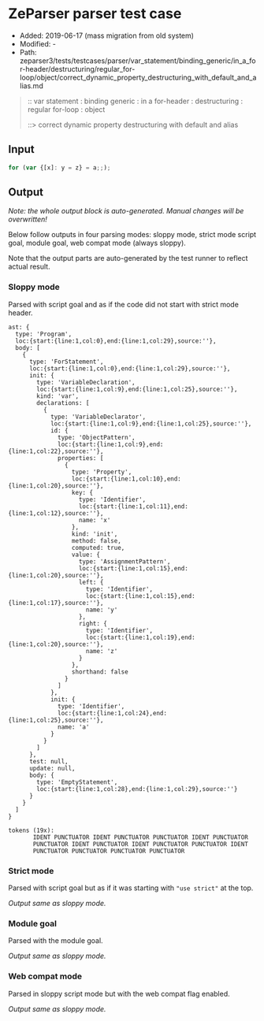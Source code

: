 # ZeParser parser test case

- Added: 2019-06-17 (mass migration from old system)
- Modified: -
- Path: zeparser3/tests/testcases/parser/var_statement/binding_generic/in_a_for-header/destructuring/regular_for-loop/object/correct_dynamic_property_destructuring_with_default_and_alias.md

> :: var statement : binding generic : in a for-header : destructuring : regular for-loop : object
>
> ::> correct dynamic property destructuring with default and alias

## Input

`````js
for (var {[x]: y = z} = a;;);
`````

## Output

_Note: the whole output block is auto-generated. Manual changes will be overwritten!_

Below follow outputs in four parsing modes: sloppy mode, strict mode script goal, module goal, web compat mode (always sloppy).

Note that the output parts are auto-generated by the test runner to reflect actual result.

### Sloppy mode

Parsed with script goal and as if the code did not start with strict mode header.

`````
ast: {
  type: 'Program',
  loc:{start:{line:1,col:0},end:{line:1,col:29},source:''},
  body: [
    {
      type: 'ForStatement',
      loc:{start:{line:1,col:0},end:{line:1,col:29},source:''},
      init: {
        type: 'VariableDeclaration',
        loc:{start:{line:1,col:9},end:{line:1,col:25},source:''},
        kind: 'var',
        declarations: [
          {
            type: 'VariableDeclarator',
            loc:{start:{line:1,col:9},end:{line:1,col:25},source:''},
            id: {
              type: 'ObjectPattern',
              loc:{start:{line:1,col:9},end:{line:1,col:22},source:''},
              properties: [
                {
                  type: 'Property',
                  loc:{start:{line:1,col:10},end:{line:1,col:20},source:''},
                  key: {
                    type: 'Identifier',
                    loc:{start:{line:1,col:11},end:{line:1,col:12},source:''},
                    name: 'x'
                  },
                  kind: 'init',
                  method: false,
                  computed: true,
                  value: {
                    type: 'AssignmentPattern',
                    loc:{start:{line:1,col:15},end:{line:1,col:20},source:''},
                    left: {
                      type: 'Identifier',
                      loc:{start:{line:1,col:15},end:{line:1,col:17},source:''},
                      name: 'y'
                    },
                    right: {
                      type: 'Identifier',
                      loc:{start:{line:1,col:19},end:{line:1,col:20},source:''},
                      name: 'z'
                    }
                  },
                  shorthand: false
                }
              ]
            },
            init: {
              type: 'Identifier',
              loc:{start:{line:1,col:24},end:{line:1,col:25},source:''},
              name: 'a'
            }
          }
        ]
      },
      test: null,
      update: null,
      body: {
        type: 'EmptyStatement',
        loc:{start:{line:1,col:28},end:{line:1,col:29},source:''}
      }
    }
  ]
}

tokens (19x):
       IDENT PUNCTUATOR IDENT PUNCTUATOR PUNCTUATOR IDENT PUNCTUATOR
       PUNCTUATOR IDENT PUNCTUATOR IDENT PUNCTUATOR PUNCTUATOR IDENT
       PUNCTUATOR PUNCTUATOR PUNCTUATOR PUNCTUATOR
`````

### Strict mode

Parsed with script goal but as if it was starting with `"use strict"` at the top.

_Output same as sloppy mode._

### Module goal

Parsed with the module goal.

_Output same as sloppy mode._

### Web compat mode

Parsed in sloppy script mode but with the web compat flag enabled.

_Output same as sloppy mode._
